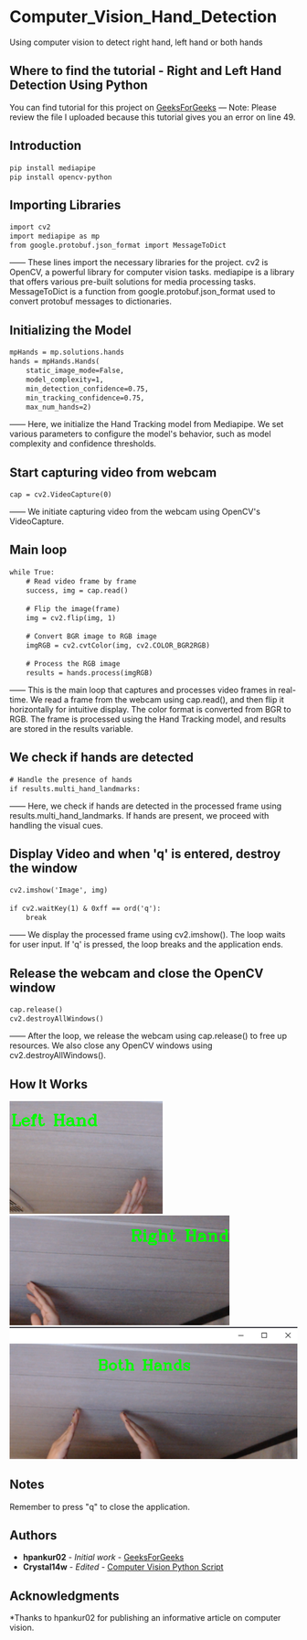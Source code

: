 # Computer_Vision_Hand_Detection
Using computer vision to detect right hand, left hand or both hands

## Where to find the tutorial - Right and Left Hand Detection Using Python
You can find tutorial for this project on [GeeksForGeeks](https://www.geeksforgeeks.org/right-and-left-hand-detection-using-python/) 
— Note: Please review the file I uploaded because this tutorial gives you an error on line 49.

## Introduction
```
pip install mediapipe  
pip install opencv-python
```
## Importing Libraries
```
import cv2
import mediapipe as mp
from google.protobuf.json_format import MessageToDict
```

—— These lines import the necessary libraries for the project.
cv2 is OpenCV, a powerful library for computer vision tasks.
mediapipe is a library that offers various pre-built solutions for media processing tasks.
MessageToDict is a function from google.protobuf.json_format used to convert protobuf messages to dictionaries.

## Initializing the Model
```
mpHands = mp.solutions.hands
hands = mpHands.Hands(
    static_image_mode=False,
    model_complexity=1,
    min_detection_confidence=0.75,
    min_tracking_confidence=0.75,
    max_num_hands=2)
```

—— Here, we initialize the Hand Tracking model from Mediapipe.
We set various parameters to configure the model's behavior, such as model complexity and confidence thresholds.

## Start capturing video from webcam
```
cap = cv2.VideoCapture(0)
```
—— We initiate capturing video from the webcam using OpenCV's VideoCapture.

## Main loop
```
while True:
    # Read video frame by frame
    success, img = cap.read()

    # Flip the image(frame)
    img = cv2.flip(img, 1)

    # Convert BGR image to RGB image
    imgRGB = cv2.cvtColor(img, cv2.COLOR_BGR2RGB)

    # Process the RGB image
    results = hands.process(imgRGB)
```
——  This is the main loop that captures and processes video frames in real-time.
We read a frame from the webcam using cap.read(), and then flip it horizontally for intuitive display.
The color format is converted from BGR to RGB.
The frame is processed using the Hand Tracking model, and results are stored in the results variable.

## We check if hands are detected
```
# Handle the presence of hands
if results.multi_hand_landmarks:
```
—— Here, we check if hands are detected in the processed frame using results.multi_hand_landmarks.
If hands are present, we proceed with handling the visual cues.

## Display Video and when 'q' is entered, destroy the window
```
cv2.imshow('Image', img)

if cv2.waitKey(1) & 0xff == ord('q'):
    break

```
—— We display the processed frame using cv2.imshow().
The loop waits for user input. If 'q' is pressed, the loop breaks and the application ends.

## Release the webcam and close the OpenCV window
```
cap.release()
cv2.destroyAllWindows()
```
—— After the loop, we release the webcam using cap.release() to free up resources.
We also close any OpenCV windows using cv2.destroyAllWindows().
    
## How It Works
![](images/left_hand.png)
![](images/right_hand.png)
![](images/both_hands.png)

## Notes
Remember to press "q" to close the application.

## Authors

* **hpankur02** - *Initial work* - [GeeksForGeeks](https://www.geeksforgeeks.org/right-and-left-hand-detection-using-python/) 
* **Crystal14w** - *Edited* - [Computer Vision Python Script](https://github.com/Crystal14w/Computer_Vision_Hand_Detection)

## Acknowledgments

*Thanks to hpankur02 for publishing an informative article on computer vision.

